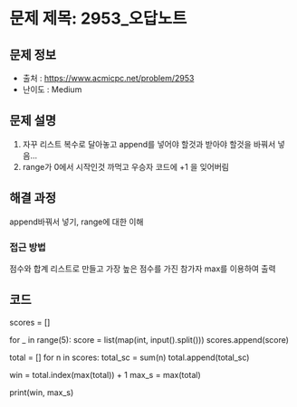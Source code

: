 # 문제 제목: 2953_오답노트

## 문제 정보
- 출처 : https://www.acmicpc.net/problem/2953
- 난이도 : Medium

## 문제 설명
1. 자꾸 리스트 복수로 달아놓고 append를 넣어야 할것과 받아야 할것을 바꿔서 넣음...
2. range가 0에서 시작인것 까먹고 우승자 코드에 +1 을 잊어버림
## 해결 과정
append바꿔서 넣기, range에 대한 이해
### 접근 방법
점수와 합계 리스트로 만들고 가장 높은 점수를 가진 참가자 max를 이용하여 출력
## 코드
scores = []

for _ in range(5):
    score = list(map(int, input().split()))
    scores.append(score)
    
total = []
for n in scores:
    total_sc = sum(n)
    total.append(total_sc)

win = total.index(max(total)) + 1
max_s = max(total)

print(win, max_s)
